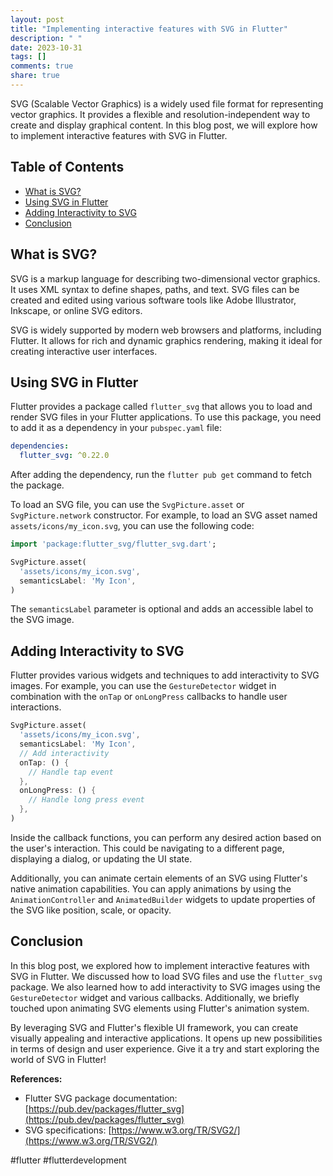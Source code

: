 ```yaml
---
layout: post
title: "Implementing interactive features with SVG in Flutter"
description: " "
date: 2023-10-31
tags: []
comments: true
share: true
---
```


SVG (Scalable Vector Graphics) is a widely used file format for representing vector graphics. It provides a flexible and resolution-independent way to create and display graphical content. In this blog post, we will explore how to implement interactive features with SVG in Flutter.

## Table of Contents
- [What is SVG?](#what-is-svg)
- [Using SVG in Flutter](#using-svg-in-flutter)
- [Adding Interactivity to SVG](#adding-interactivity-to-svg)
- [Conclusion](#conclusion)

## What is SVG?
SVG is a markup language for describing two-dimensional vector graphics. It uses XML syntax to define shapes, paths, and text. SVG files can be created and edited using various software tools like Adobe Illustrator, Inkscape, or online SVG editors.

SVG is widely supported by modern web browsers and platforms, including Flutter. It allows for rich and dynamic graphics rendering, making it ideal for creating interactive user interfaces.

## Using SVG in Flutter
Flutter provides a package called `flutter_svg` that allows you to load and render SVG files in your Flutter applications. To use this package, you need to add it as a dependency in your `pubspec.yaml` file:

```yaml
dependencies:
  flutter_svg: ^0.22.0
```

After adding the dependency, run the `flutter pub get` command to fetch the package.

To load an SVG file, you can use the `SvgPicture.asset` or `SvgPicture.network` constructor. For example, to load an SVG asset named `assets/icons/my_icon.svg`, you can use the following code:

```dart
import 'package:flutter_svg/flutter_svg.dart';

SvgPicture.asset(
  'assets/icons/my_icon.svg',
  semanticsLabel: 'My Icon',
)
```

The `semanticsLabel` parameter is optional and adds an accessible label to the SVG image.

## Adding Interactivity to SVG
Flutter provides various widgets and techniques to add interactivity to SVG images. For example, you can use the `GestureDetector` widget in combination with the `onTap` or `onLongPress` callbacks to handle user interactions.

```dart
SvgPicture.asset(
  'assets/icons/my_icon.svg',
  semanticsLabel: 'My Icon',
  // Add interactivity
  onTap: () {
    // Handle tap event
  },
  onLongPress: () {
    // Handle long press event
  },
)
```

Inside the callback functions, you can perform any desired action based on the user's interaction. This could be navigating to a different page, displaying a dialog, or updating the UI state.

Additionally, you can animate certain elements of an SVG using Flutter's native animation capabilities. You can apply animations by using the `AnimationController` and `AnimatedBuilder` widgets to update properties of the SVG like position, scale, or opacity.

## Conclusion
In this blog post, we explored how to implement interactive features with SVG in Flutter. We discussed how to load SVG files and use the `flutter_svg` package. We also learned how to add interactivity to SVG images using the `GestureDetector` widget and various callbacks. Additionally, we briefly touched upon animating SVG elements using Flutter's animation system.

By leveraging SVG and Flutter's flexible UI framework, you can create visually appealing and interactive applications. It opens up new possibilities in terms of design and user experience. Give it a try and start exploring the world of SVG in Flutter!

**References:**
- Flutter SVG package documentation: [https://pub.dev/packages/flutter_svg](https://pub.dev/packages/flutter_svg)
- SVG specifications: [https://www.w3.org/TR/SVG2/](https://www.w3.org/TR/SVG2/)

#flutter #flutterdevelopment